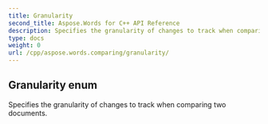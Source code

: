 ```yaml
---
title: Granularity
second_title: Aspose.Words for C++ API Reference
description: Specifies the granularity of changes to track when comparing two documents. 
type: docs
weight: 0
url: /cpp/aspose.words.comparing/granularity/
---
```

## Granularity enum


Specifies the granularity of changes to track when comparing two documents. 

